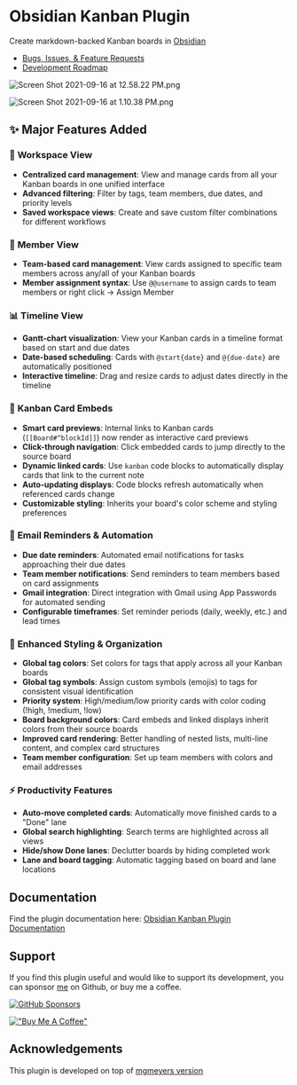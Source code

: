 # Obsidian Kanban Plugin

Create markdown-backed Kanban boards in [Obsidian](https://obsidian.md/)

- [Bugs, Issues, & Feature Requests](https://github.com/mgmeyers/obsidian-kanban/issues)
- [Development Roadmap](https://github.com/mgmeyers/obsidian-kanban/projects/1)

![Screen Shot 2021-09-16 at 12.58.22 PM.png](https://github.com/mgmeyers/obsidian-kanban/blob/main/docs/Assets/Screen%20Shot%202021-09-16%20at%2012.58.22%20PM.png)

![Screen Shot 2021-09-16 at 1.10.38 PM.png](https://github.com/mgmeyers/obsidian-kanban/blob/main/docs/Assets/Screen%20Shot%202021-09-16%20at%201.10.38%20PM.png)

## ✨ Major Features Added

### 🏢 **Workspace View**

- **Centralized card management**: View and manage cards from all your Kanban boards in one unified interface
- **Advanced filtering**: Filter by tags, team members, due dates, and priority levels
- **Saved workspace views**: Create and save custom filter combinations for different workflows

### 👥 **Member View**

- **Team-based card management**: View cards assigned to specific team members across any/all of your Kanban boards
- **Member assignment syntax**: Use `@@username` to assign cards to team members or right click -> Assign Member

### 📊 **Timeline View**

- **Gantt-chart visualization**: View your Kanban cards in a timeline format based on start and due dates
- **Date-based scheduling**: Cards with `@start{date}` and `@{due-date}` are automatically positioned
- **Interactive timeline**: Drag and resize cards to adjust dates directly in the timeline

### 🎴 **Kanban Card Embeds**

- **Smart card previews**: Internal links to Kanban cards (`[[Board#^blockId]]`) now render as interactive card previews
- **Click-through navigation**: Click embedded cards to jump directly to the source board
- **Dynamic linked cards**: Use `kanban` code blocks to automatically display cards that link to the current note
- **Auto-updating displays**: Code blocks refresh automatically when referenced cards change
- **Customizable styling**: Inherits your board's color scheme and styling preferences

### 📧 **Email Reminders & Automation**

- **Due date reminders**: Automated email notifications for tasks approaching their due dates
- **Team member notifications**: Send reminders to team members based on card assignments
- **Gmail integration**: Direct integration with Gmail using App Passwords for automated sending
- **Configurable timeframes**: Set reminder periods (daily, weekly, etc.) and lead times

### 🎨 **Enhanced Styling & Organization**

- **Global tag colors**: Set colors for tags that apply across all your Kanban boards
- **Global tag symbols**: Assign custom symbols (emojis) to tags for consistent visual identification
- **Priority system**: High/medium/low priority cards with color coding (!high, !medium, !low)
- **Board background colors**: Card embeds and linked displays inherit colors from their source boards
- **Improved card rendering**: Better handling of nested lists, multi-line content, and complex card structures
- **Team member configuration**: Set up team members with colors and email addresses

### ⚡ **Productivity Features**

- **Auto-move completed cards**: Automatically move finished cards to a "Done" lane
- **Global search highlighting**: Search terms are highlighted across all views
- **Hide/show Done lanes**: Declutter boards by hiding completed work
- **Lane and board tagging**: Automatic tagging based on board and lane locations

## Documentation

Find the plugin documentation here: [Obsidian Kanban Plugin Documentation](https://publish.obsidian.md/kanban/)

## Support

If you find this plugin useful and would like to support its development, you can sponsor [me](https://github.com/nyxaria) on Github, or buy me a coffee.

[![GitHub Sponsors](https://img.shields.io/github/sponsors/nyxaria?label=Sponsor&logo=GitHub%20Sponsors&style=for-the-badge)](https://github.com/sponsors/nyxaria)

[!["Buy Me A Coffee"](https://www.buymeacoffee.com/assets/img/custom_images/orange_img.png)](https://www.buymeacoffee.com/nyxaria)

## Acknowledgements

This plugin is developed on top of [mgmeyers version](https://github.com/mgmeyers/obsidian-kanban)

